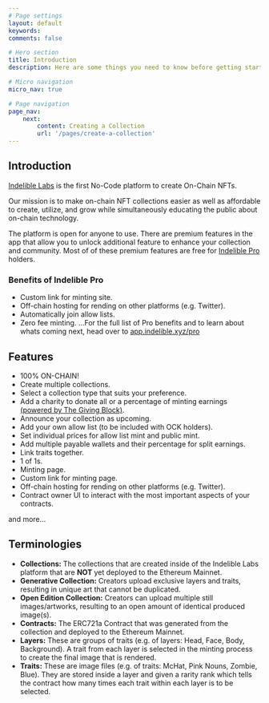```yaml
---
# Page settings
layout: default
keywords:
comments: false

# Hero section
title: Introduction
description: Here are some things you need to know before getting started.

# Micro navigation
micro_nav: true

# Page navigation
page_nav:
    next:
        content: Creating a Collection
        url: '/pages/create-a-collection'
---
```


## Introduction

[Indelible Labs](https://indelible.xyz) is the first No-Code platform to create On-Chain NFTs.

Our mission is to make on-chain NFT collections easier as well as affordable to create, utilize, and grow while simultaneously educating the public about on-chain technology.

The platform is open for anyone to use. There are premium features in the app that allow you to unlock additional feature to enhance your collection and community. Most of of these premium features are free for [Indelible Pro](https://app.indelible.xyz/pro) holders.

### Benefits of Indelible Pro

- Custom link for minting site.
- Off-chain hosting for rending on other platforms (e.g. Twitter).
- Automatically join allow lists.
- Zero fee minting.
...For the full list of Pro benefits and to learn about whats coming next, head over to [app.indelible.xyz/pro](https://app.indelible.xyz/pro)


## Features

- 100% ON-CHAIN!
- Create multiple collections.
- Select a collection type that suits your preference.
- Add a charity to donate all or a percentage of minting earnings [(powered by The Giving Block)](https://thegivingblock.com/).
- Announce your collection as upcoming.
- Add your own allow list (to be included with OCK holders).
- Set individual prices for allow list mint and public mint.
- Add multiple payable wallets and their percentage for split earnings.
- Link traits together.
- 1 of 1s.
- Minting page.
- Custom link for minting page.
- Off-chain hosting for rending on other platforms (e.g. Twitter).
- Contract owner UI to interact with the most important aspects of your contracts.

and more…

## Terminologies

- **Collections:** The collections that are created inside of the Indelible Labs platform that are **NOT** yet deployed to the Ethereum Mainnet.
- **Generative Collection:** Creators upload exclusive layers and traits, resulting in unique art that cannot be duplicated. 
- **Open Edition Collection:** Creators can upload multiple still images/artworks, resulting to an open amount of identical produced image(s).
- **Contracts:** The ERC721a Contract that was generated from the collection and deployed to the Ethereum Mainnet.
- **Layers:** These are groups of traits (e.g. of layers: Head, Face, Body, Background). A trait from each layer is selected in the minting process to create the final image that is rendered.
- **Traits:** These are image files (e.g. of traits: McHat, Pink Nouns, Zombie, Blue). They are stored inside a layer and given a rarity rank which tells the contract how many times each trait within each layer is to be selected.
